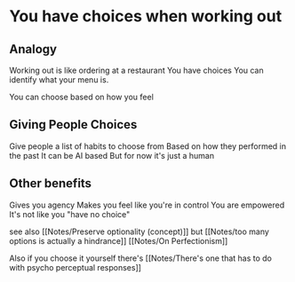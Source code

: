 # You have choices when working out

## Analogy
Working out is like ordering at a restaurant 
You have choices
You can identify what your menu is.

You can choose based on how you feel

## Giving People Choices

Give people a list of habits to choose from
Based on how they performed in the past
It can be AI based
But for now it's just a human

## Other benefits

Gives you agency
Makes you feel like you're in control
You are empowered
It's not like you "have no choice"

see also
[[Notes/Preserve optionality (concept)]]
but
[[Notes/too many options is actually a hindrance]]
[[Notes/On Perfectionism]]

Also if you choose it yourself there's
[[Notes/There's one that has to do with psycho perceptual responses]]